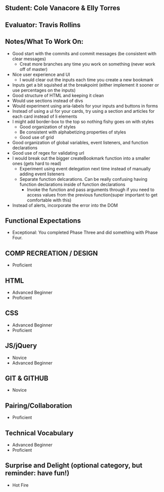 ## Student: Cole Vanacore & Elly Torres
## Evaluator: Travis Rollins
## Notes/What To Work On:
* Good start with the commits and commit messages (be consistent with clear messages)
  * Creat more branches any time you work on something (never work off of master)
* Nice user experience and UI
  * I would clear out the inputs each time you create a new bookmark
* Inputs get a bit squished at the breakpoint (either implement it sooner or use percentages on the inputs)
* Good structure of HTML and keeping it clean
* Would use sections instead of divs 
* Would experiment using aria-labels for your inputs and buttons in forms
* Instead of using a ul for your cards, try using a section and articles for each card instead of li elements
* I might add border-box to the top so nothing fishy goes on with styles
  * Good organization of styles
  * Be consistent with alphabetizing properties of styles
  * Good use of grid
* Good organization of global variables, event listeners, and function declarations
* Good use of regex for validating url
* I would break out the bigger createBookmark function into a smaller ones (gets hard to read)
  * Experiment using event delegation next time instead of manually adding event listeners
  * Separate function delcarations.  Can be really confusing having function declarations inside of function declarations
    * Invoke the function and pass arguments through if you need to access values from the previous function(super important to get comfortable with this)
* Instead of alerts, incorporate the error into the DOM


## Functional Expectations

* Exceptional: You completed Phase Three and did something with Phase Four.


## COMP RECREATION / DESIGN

* Proficient  


## HTML

* Advanced Beginner  
* Proficient  


## CSS

* Advanced Beginner  
* Proficient  


## JS/jQuery

* Novice  
* Advanced Beginner  


## GIT & GITHUB

* Novice  

## Pairing/Collaboration

* Proficient  

## Technical Vocabulary

* Advanced Beginner
* Proficient

## Surprise and Delight (optional category, but reminder: have fun!)

* Hot Fire  